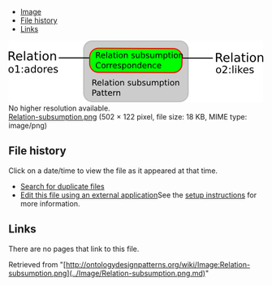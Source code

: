* [Image](../Image/Relation-subsumption.png.md#file)
* [File history](../Image/Relation-subsumption.png.md#filehistory)
* [Links](../Image/Relation-subsumption.png.md#filelinks)

[![Image:Relation-subsumption.png](../images/3/3a/Relation-subsumption.png)](../images/3/3a/Relation-subsumption.png)  
No higher resolution available.  
[Relation-subsumption.png](../images/3/3a/Relation-subsumption.png)‎ (502 × 122 pixel, file size: 18 KB, MIME type: image/png)

## File history

Click on a date/time to view the file as it appeared at that time.



  
* [Search for duplicate files](http://ontologydesignpatterns.org/wiki/Special:FileDuplicateSearch/Relation-subsumption.png "Special:FileDuplicateSearch/Relation-subsumption.png")
* [Edit this file using an external application](http://ontologydesignpatterns.org/wiki/index.php?title=Image:Relation-subsumption.png&action=edit&externaledit=true&mode=file "Image:Relation-subsumption.png")See the [setup instructions](http://www.mediawiki.org/wiki/Manual:External_editors "http://www.mediawiki.org/wiki/Manual:External_editors") for more information.

## Links



There are no pages that link to this file.




Retrieved from "[http://ontologydesignpatterns.org/wiki/Image:Relation-subsumption.png](../Image/Relation-subsumption.png.md)"